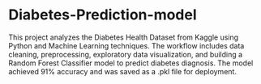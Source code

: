 # Diabetes-Prediction-model
This project analyzes the Diabetes Health Dataset from Kaggle using Python and Machine Learning techniques. The workflow includes data cleaning, preprocessing, exploratory data visualization, and building a Random Forest Classifier model to predict diabetes diagnosis. The model achieved 91% accuracy and was saved as a .pkl file for deployment.  
